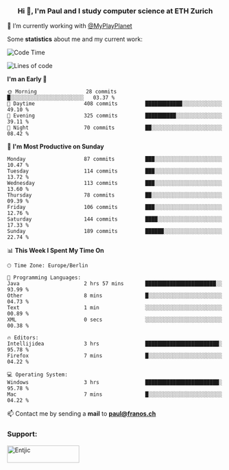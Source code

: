 <h3 align="center">Hi 👋, I'm Paul and I study computer science at ETH Zurich</h3>

🔭 I’m currently working with [@MyPlayPlanet](https://github.com/MyPlayPlanet)
  


Some **statistics** about me and my current work:

<!--START_SECTION:waka-->
![Code Time](http://img.shields.io/badge/Code%20Time-1%2C259%20hrs%2042%20mins-blue)

![Lines of code](https://img.shields.io/badge/From%20Hello%20World%20I%27ve%20Written-1.8%20million%20lines%20of%20code-blue)

**I'm an Early 🐤** 

```text
🌞 Morning                28 commits          █░░░░░░░░░░░░░░░░░░░░░░░░   03.37 % 
🌆 Daytime                408 commits         ████████████░░░░░░░░░░░░░   49.10 % 
🌃 Evening                325 commits         ██████████░░░░░░░░░░░░░░░   39.11 % 
🌙 Night                  70 commits          ██░░░░░░░░░░░░░░░░░░░░░░░   08.42 % 
```
📅 **I'm Most Productive on Sunday** 

```text
Monday                   87 commits          ███░░░░░░░░░░░░░░░░░░░░░░   10.47 % 
Tuesday                  114 commits         ███░░░░░░░░░░░░░░░░░░░░░░   13.72 % 
Wednesday                113 commits         ███░░░░░░░░░░░░░░░░░░░░░░   13.60 % 
Thursday                 78 commits          ██░░░░░░░░░░░░░░░░░░░░░░░   09.39 % 
Friday                   106 commits         ███░░░░░░░░░░░░░░░░░░░░░░   12.76 % 
Saturday                 144 commits         ████░░░░░░░░░░░░░░░░░░░░░   17.33 % 
Sunday                   189 commits         ██████░░░░░░░░░░░░░░░░░░░   22.74 % 
```


📊 **This Week I Spent My Time On** 

```text
🕑︎ Time Zone: Europe/Berlin

💬 Programming Languages: 
Java                     2 hrs 57 mins       ███████████████████████░░   93.99 % 
Other                    8 mins              █░░░░░░░░░░░░░░░░░░░░░░░░   04.73 % 
Text                     1 min               ░░░░░░░░░░░░░░░░░░░░░░░░░   00.89 % 
XML                      0 secs              ░░░░░░░░░░░░░░░░░░░░░░░░░   00.38 % 

🔥 Editors: 
Intellijidea             3 hrs               ████████████████████████░   95.78 % 
Firefox                  7 mins              █░░░░░░░░░░░░░░░░░░░░░░░░   04.22 % 

💻 Operating System: 
Windows                  3 hrs               ████████████████████████░   95.78 % 
Mac                      7 mins              █░░░░░░░░░░░░░░░░░░░░░░░░   04.22 % 
```


<!--END_SECTION:waka-->

📫 Contact me by sending a **mail** to **paul@franos.ch**

<h3 align="left">Support:</h3>
<p><a href="https://ko-fi.com/Entjic"> <img align="left" src="https://cdn.ko-fi.com/cdn/kofi3.png?v=3" height="40" width="168" alt="Entjic" /></a></p>
